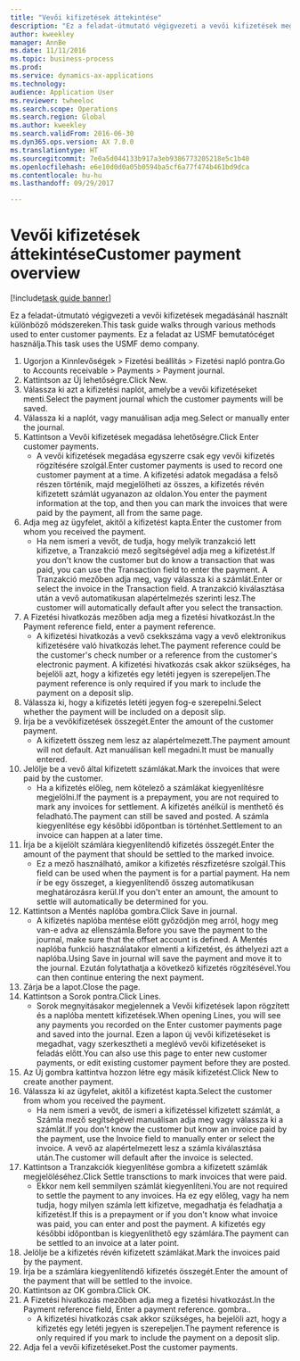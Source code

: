 ```yaml
--- 
title: "Vevői kifizetések áttekintése"
description: "Ez a feladat-útmutató végigvezeti a vevői kifizetések megadásánál használt különböző módszereken."
author: kweekley
manager: AnnBe
ms.date: 11/11/2016
ms.topic: business-process
ms.prod: 
ms.service: dynamics-ax-applications
ms.technology: 
audience: Application User
ms.reviewer: twheeloc
ms.search.scope: Operations
ms.search.region: Global
ms.author: kweekley
ms.search.validFrom: 2016-06-30
ms.dyn365.ops.version: AX 7.0.0
ms.translationtype: HT
ms.sourcegitcommit: 7e0a5d044133b917a3eb9386773205218e5c1b40
ms.openlocfilehash: e6e10d0d0a05b0594ba5cf6a77f474b461bd9dca
ms.contentlocale: hu-hu
ms.lasthandoff: 09/29/2017

---
```

# <a name="customer-payment-overview"></a><span data-ttu-id="3e252-103">Vevői kifizetések áttekintése</span><span class="sxs-lookup"><span data-stu-id="3e252-103">Customer payment overview</span></span>

[!include[task guide banner](../../includes/task-guide-banner.md)]

<span data-ttu-id="3e252-104">Ez a feladat-útmutató végigvezeti a vevői kifizetések megadásánál használt különböző módszereken.</span><span class="sxs-lookup"><span data-stu-id="3e252-104">This task guide walks through various methods used to enter customer payments.</span></span> <span data-ttu-id="3e252-105">Ez a feladat az USMF bemutatócéget használja.</span><span class="sxs-lookup"><span data-stu-id="3e252-105">This task uses the USMF demo company.</span></span>

1. <span data-ttu-id="3e252-106">Ugorjon a Kinnlevőségek > Fizetési beállítás > Fizetési napló pontra.</span><span class="sxs-lookup"><span data-stu-id="3e252-106">Go to Accounts receivable > Payments > Payment journal.</span></span>
2. <span data-ttu-id="3e252-107">Kattintson az Új lehetőségre.</span><span class="sxs-lookup"><span data-stu-id="3e252-107">Click New.</span></span>
3. <span data-ttu-id="3e252-108">Válassza ki azt a kifizetési naplót, amelybe a vevői kifizetéseket menti.</span><span class="sxs-lookup"><span data-stu-id="3e252-108">Select the payment journal which the customer payments will be saved.</span></span>
4. <span data-ttu-id="3e252-109">Válassza ki a naplót, vagy manuálisan adja meg.</span><span class="sxs-lookup"><span data-stu-id="3e252-109">Select or manually enter the journal.</span></span>
5. <span data-ttu-id="3e252-110">Kattintson a Vevői kifizetések megadása lehetőségre.</span><span class="sxs-lookup"><span data-stu-id="3e252-110">Click Enter customer payments.</span></span>
    * <span data-ttu-id="3e252-111">A vevői kifizetések megadása egyszerre csak egy vevői kifizetés rögzítésére szolgál.</span><span class="sxs-lookup"><span data-stu-id="3e252-111">Enter customer payments is used to record one customer payment at a time.</span></span> <span data-ttu-id="3e252-112">A kifizetési adatok megadása a felső részen történik, majd megjelölheti az összes, a kifizetés révén kifizetett számlát ugyanazon az oldalon.</span><span class="sxs-lookup"><span data-stu-id="3e252-112">You enter the payment information at the top, and then you can mark the invoices that were paid by the payment, all from the same page.</span></span>  
6. <span data-ttu-id="3e252-113">Adja meg az ügyfelet, akitől a kifizetést kapta.</span><span class="sxs-lookup"><span data-stu-id="3e252-113">Enter the customer from whom you received the payment.</span></span>
    * <span data-ttu-id="3e252-114">Ha nem ismeri a vevőt, de tudja, hogy melyik tranzakció lett kifizetve, a Tranzakció mező segítségével adja meg a kifizetést.</span><span class="sxs-lookup"><span data-stu-id="3e252-114">If you don't know the customer but do know a transaction that was paid, you can use the Transaction field to enter the payment.</span></span> <span data-ttu-id="3e252-115">A Tranzakció mezőben adja meg, vagy válassza ki a számlát.</span><span class="sxs-lookup"><span data-stu-id="3e252-115">Enter or select the invoice in the Transaction field.</span></span> <span data-ttu-id="3e252-116">A tranzakció kiválasztása után a vevő automatikusan alapértelmezés szerinti lesz.</span><span class="sxs-lookup"><span data-stu-id="3e252-116">The customer will automatically default after you select the transaction.</span></span>  
7. <span data-ttu-id="3e252-117">A Fizetési hivatkozás mezőben adja meg a fizetési hivatkozást.</span><span class="sxs-lookup"><span data-stu-id="3e252-117">In the Payment reference field, enter a payment reference.</span></span>
    * <span data-ttu-id="3e252-118">A kifizetési hivatkozás a vevő csekkszáma vagy a vevő elektronikus kifizetésére való hivatkozás lehet.</span><span class="sxs-lookup"><span data-stu-id="3e252-118">The payment reference could be the customer's check number or a reference from the customer's electronic payment.</span></span> <span data-ttu-id="3e252-119">A kifizetési hivatkozás csak akkor szükséges, ha bejelöli azt, hogy a kifizetés egy letéti jegyen is szerepeljen.</span><span class="sxs-lookup"><span data-stu-id="3e252-119">The payment reference is only required if you mark to include the payment on a deposit slip.</span></span>  
8. <span data-ttu-id="3e252-120">Válassza ki, hogy a kifizetés letéti jegyen fog-e szerepelni.</span><span class="sxs-lookup"><span data-stu-id="3e252-120">Select whether the payment will be included on a deposit slip.</span></span> 
9. <span data-ttu-id="3e252-121">Írja be a vevőkifizetések összegét.</span><span class="sxs-lookup"><span data-stu-id="3e252-121">Enter the amount of the customer payment.</span></span>
    * <span data-ttu-id="3e252-122">A kifizetett összeg nem lesz az alapértelmezett.</span><span class="sxs-lookup"><span data-stu-id="3e252-122">The payment amount will not default.</span></span> <span data-ttu-id="3e252-123">Azt manuálisan kell megadni.</span><span class="sxs-lookup"><span data-stu-id="3e252-123">It must be manually entered.</span></span>  
10. <span data-ttu-id="3e252-124">Jelölje be a vevő által kifizetett számlákat.</span><span class="sxs-lookup"><span data-stu-id="3e252-124">Mark the invoices that were paid by the customer.</span></span>
    * <span data-ttu-id="3e252-125">Ha a kifizetés előleg, nem kötelező a számlákat kiegyenlítésre megjelölni.</span><span class="sxs-lookup"><span data-stu-id="3e252-125">If the payment is a prepayment, you are not required to mark any invoices for settlement.</span></span> <span data-ttu-id="3e252-126">A kifizetés anélkül is menthető és feladható.</span><span class="sxs-lookup"><span data-stu-id="3e252-126">The payment can still be saved and posted.</span></span> <span data-ttu-id="3e252-127">A számla kiegyenlítése egy későbbi időpontban is történhet.</span><span class="sxs-lookup"><span data-stu-id="3e252-127">Settlement to an invoice can happen at a later time.</span></span>  
11. <span data-ttu-id="3e252-128">Írja be a kijelölt számlára kiegyenlítendő kifizetés összegét.</span><span class="sxs-lookup"><span data-stu-id="3e252-128">Enter the amount of the payment that should be settled to the marked invoice.</span></span> 
    * <span data-ttu-id="3e252-129">Ez a mező használható, amikor a kifizetés részfizetésre szolgál.</span><span class="sxs-lookup"><span data-stu-id="3e252-129">This field can be used when the payment is for a partial payment.</span></span> <span data-ttu-id="3e252-130">Ha nem ír be egy összeget, a kiegyenlítendő összeg automatikusan meghatározásra kerül.</span><span class="sxs-lookup"><span data-stu-id="3e252-130">If you don't enter an amount, the amount to settle will automatically be determined for you.</span></span>  
12. <span data-ttu-id="3e252-131">Kattintson a Mentés naplóba gombra.</span><span class="sxs-lookup"><span data-stu-id="3e252-131">Click Save in journal.</span></span>
    * <span data-ttu-id="3e252-132">A kifizetés naplóba mentése előtt győződjön meg arról, hogy meg van-e adva az ellenszámla.</span><span class="sxs-lookup"><span data-stu-id="3e252-132">Before you save the payment to the journal, make sure that the offset account is defined.</span></span> <span data-ttu-id="3e252-133">A Mentés naplóba funkció használatakor elmenti a kifizetést, és áthelyezi azt a naplóba.</span><span class="sxs-lookup"><span data-stu-id="3e252-133">Using Save in journal will save the payment and move it to the journal.</span></span> <span data-ttu-id="3e252-134">Ezután folytathatja a következő kifizetés rögzítésével.</span><span class="sxs-lookup"><span data-stu-id="3e252-134">You can then continue entering the next payment.</span></span>  
13. <span data-ttu-id="3e252-135">Zárja be a lapot.</span><span class="sxs-lookup"><span data-stu-id="3e252-135">Close the page.</span></span>
14. <span data-ttu-id="3e252-136">Kattintson a Sorok pontra.</span><span class="sxs-lookup"><span data-stu-id="3e252-136">Click Lines.</span></span>
    * <span data-ttu-id="3e252-137">Sorok megnyitásakor megjelennek a Vevői kifizetések lapon rögzített és a naplóba mentett kifizetések.</span><span class="sxs-lookup"><span data-stu-id="3e252-137">When opening Lines, you will see any payments you recorded on the Enter customer payments page and saved into the journal.</span></span> <span data-ttu-id="3e252-138">Ezen a lapon új vevői kifizetéseket is megadhat, vagy szerkesztheti a meglévő vevői kifizetéseket is feladás előtt.</span><span class="sxs-lookup"><span data-stu-id="3e252-138">You can also use this page to enter new customer payments, or edit existing customer payment before they are posted.</span></span>  
15. <span data-ttu-id="3e252-139">Az Új gombra kattintva hozzon létre egy másik kifizetést.</span><span class="sxs-lookup"><span data-stu-id="3e252-139">Click New to create another payment.</span></span> 
16. <span data-ttu-id="3e252-140">Válassza ki az ügyfelet, akitől a kifizetést kapta.</span><span class="sxs-lookup"><span data-stu-id="3e252-140">Select the customer from whom you received the payment.</span></span>
    * <span data-ttu-id="3e252-141">Ha nem ismeri a vevőt, de ismeri a kifizetéssel kifizetett számlát, a Számla mező segítségével manuálisan adja meg vagy válassza ki a számlát.</span><span class="sxs-lookup"><span data-stu-id="3e252-141">If you don't know the customer but know an invoice paid by the payment, use the Invoice field to manually enter or select the invoice.</span></span> <span data-ttu-id="3e252-142">A vevő az alapértelmezett lesz a számla kiválasztása után.</span><span class="sxs-lookup"><span data-stu-id="3e252-142">The customer will default after the invoice is selected.</span></span>  
17. <span data-ttu-id="3e252-143">Kattintson a Tranzakciók kiegyenlítése gombra a kifizetett számlák megjelöléséhez.</span><span class="sxs-lookup"><span data-stu-id="3e252-143">Click Settle transctions to mark invoices that were paid.</span></span>
    * <span data-ttu-id="3e252-144">Ekkor nem kell semmilyen számlát kiegyenlíteni.</span><span class="sxs-lookup"><span data-stu-id="3e252-144">You are not required to settle the payment to any invoices.</span></span> <span data-ttu-id="3e252-145">Ha ez egy előleg, vagy ha nem tudja, hogy milyen számla lett kifizetve, megadhatja és feladhatja a kifizetést.</span><span class="sxs-lookup"><span data-stu-id="3e252-145">If this is a prepayment or if you don't know what invoice was paid, you can enter and post the payment.</span></span> <span data-ttu-id="3e252-146">A kifizetés egy későbbi időpontban is kiegyenlíthető egy számlára.</span><span class="sxs-lookup"><span data-stu-id="3e252-146">The payment can be settled to an invoice at a later point.</span></span>  
18. <span data-ttu-id="3e252-147">Jelölje be a kifizetés révén kifizetett számlákat.</span><span class="sxs-lookup"><span data-stu-id="3e252-147">Mark the invoices paid by the payment.</span></span> 
19. <span data-ttu-id="3e252-148">Írja be a számlára kiegyenlítendő kifizetés összegét.</span><span class="sxs-lookup"><span data-stu-id="3e252-148">Enter the amount of the payment that will be settled to the invoice.</span></span>
20. <span data-ttu-id="3e252-149">Kattintson az OK gombra.</span><span class="sxs-lookup"><span data-stu-id="3e252-149">Click OK.</span></span>
21. <span data-ttu-id="3e252-150">A Fizetési hivatkozás mezőben adja meg a fizetési hivatkozást.</span><span class="sxs-lookup"><span data-stu-id="3e252-150">In the Payment reference field, Enter a payment reference.</span></span> <span data-ttu-id="3e252-151">gombra.</span><span class="sxs-lookup"><span data-stu-id="3e252-151">.</span></span>
    * <span data-ttu-id="3e252-152">A kifizetési hivatkozás csak akkor szükséges, ha bejelöli azt, hogy a kifizetés egy letéti jegyen is szerepeljen.</span><span class="sxs-lookup"><span data-stu-id="3e252-152">The payment reference is only required if you mark to include the payment on a deposit slip.</span></span>  
22. <span data-ttu-id="3e252-153">Adja fel a vevői kifizetéseket.</span><span class="sxs-lookup"><span data-stu-id="3e252-153">Post the customer payments.</span></span> 


